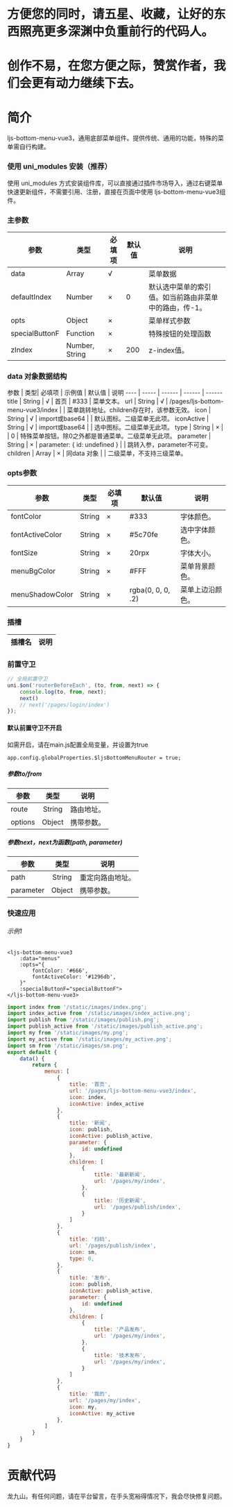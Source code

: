 # 方便您的同时，请五星、收藏，让好的东西照亮更多深渊中负重前行的代码人。
# 创作不易，在您方便之际，赞赏作者，我们会更有动力继续下去。

# 简介
ljs-bottom-menu-vue3，通用底部菜单组件。提供传统、通用的功能，特殊的菜单需自行构建。

### 使用 uni_modules 安装（推荐）
使用 uni_modules 方式安装组件库，可以直接通过插件市场导入，通过右键菜单快速更新组件，不需要引用、注册，直接在页面中使用 ljs-bottom-menu-vue3组件。

### 主参数

 参数  | 类型| 必填项 | 默认值 | 说明
 ---- | ----- | ------ | ------  | ------ 
 data | Array | √ |  | 菜单数据
 defaultIndex | Number | × | 0 | 默认选中菜单的索引值。如当前路由非菜单中的路由，传-1。
 opts | Object | × |  | 菜单样式参数
 specialButtonF | Function | × |  | 特殊按钮的处理函数
 zIndex | Number, String | × | 200 | z-index值。
 
### data 对象数据结构

 参数  | 类型| 必填项 | 示例值 | 默认值 | 说明
 ---- | ----- | ------ | ------  | ------ 
 title | String | √ | 首页 | #333 | 菜单文本。
 url | String | √ | /pages/ljs-bottom-menu-vue3/index | | 菜单跳转地址。children存在时，该参数无效。
 icon | String | √ | import或base64 | | 默认图标。二级菜单无此项。
 iconActive | String | √ | import或base64 | | 选中图标。二级菜单无此项。
 type | String | × | | 0 | 特殊菜单按钮。除0之外都是普通菜单。二级菜单无此项。
 parameter | String | × | parameter: { id: undefined } | | 跳转入参，parameter不可变。
 children | Array | × | 同data 对象 | | 二级菜单，不支持三级菜单。
 
### opts参数

 参数  | 类型| 必填项 | 默认值 | 说明
 ---- | ----- | ------ | ------  | ------ 
 fontColor | String | × | #333 | 字体颜色。
 fontActiveColor | String | × | #5c70fe | 选中字体颜色。
 fontSize | String | × | 20rpx | 字体大小。
 menuBgColor | String | × | #FFF | 菜单背景颜色。
 menuShadowColor | String | × | rgba(0, 0, 0, .2) | 菜单上边沿颜色。

### 插槽

插槽名 | 说明
---- | :------ 

### 前置守卫
```js
// 全局前置守卫
uni.$on('routerBeforeEach', (to, from, next) => {
	console.log(to, from, next);
	next()
	// next('/pages/login/index')
});
```
#### 默认前置守卫不开启
如需开启，请在main.js配置全局变量，并设置为true
```
app.config.globalProperties.$ljsBottomMenuRouter = true;
```

##### 参数to/from
| 参数  | 类型 | 说明 |
| ----- | :----: | --- |
| route | String | 路由地址。 |
| options | Object | 携带参数。 |
##### 参数next，next为函数(path, parameter)
| 参数  | 类型 | 说明 |
| ----- | :----: | --- |
| path | String | 重定向路由地址。 |
| parameter | Object | 携带参数。 |
 
### 快速应用

###### 示例1
```vue
<ljs-bottom-menu-vue3
	:data="menus"
	:opts="{
		fontColor: '#666',
		fontActiveColor: '#1296db',
	}"
	:specialButtonF="specialButtonF">
</ljs-bottom-menu-vue3>
```
```js
import index from '/static/images/index.png';
import index_active from '/static/images/index_active.png';
import publish from '/static/images/publish.png';
import publish_active from '/static/images/publish_active.png';
import my from '/static/images/my.png';
import my_active from '/static/images/my_active.png';
import sm from '/static/images/sm.png';
export default {
	data() {
		return {
			menus: [
				{
					title: '首页',
					url: '/pages/ljs-bottom-menu-vue3/index',
					icon: index,
					iconActive: index_active
				},
				{
					title: '新闻',
					icon: publish,
					iconActive: publish_active,
					parameter: {
						id: undefined
					},
					children: [
						{
							title: '最新新闻',
							url: '/pages/my/index',
						},
						{
							title: '历史新闻',
							url: '/pages/publish/index',
						}
					]
				},
				{
					title: '扫码',
					url: '/pages/publish/index',
					icon: sm,
					type: 0,
				},
				{
					title: '发布',
					icon: publish,
					iconActive: publish_active,
					parameter: {
						id: undefined
					},
					children: [
						{
							title: '产品发布',
							url: '/pages/my/index',
						},
						{
							title: '技术发布',
							url: '/pages/my/index',
						}
					]
				},
				{
					title: '我的',
					url: '/pages/my/index',
					icon: my,
					iconActive: my_active
				},
			]
		}
	}
}
```

# 贡献代码
龙九山。有任何问题，请在平台留言，在手头宽裕得情况下，我会尽快修复问题。